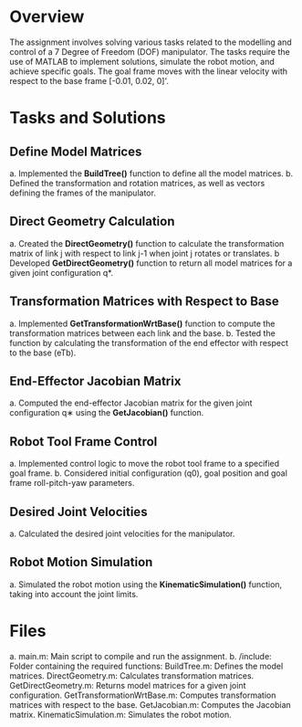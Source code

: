 # Overview
The assignment involves solving various tasks related to the modelling and control of a 7 Degree of Freedom (DOF) manipulator. The tasks require the use of MATLAB to implement solutions, simulate the robot motion, and achieve specific goals. The goal frame moves with the linear velocity with respect to the base frame  [-0.01, 0.02, 0]'. 

# Tasks and Solutions
## Define Model Matrices
  a. Implemented the **BuildTree()** function to define all the model matrices.
  b. Defined the transformation and rotation matrices, as well as vectors defining the frames of the manipulator.
## Direct Geometry Calculation 
  a. Created the **DirectGeometry()** function to calculate the transformation matrix of link j with respect to link j-1 when joint j rotates or translates.
  b Developed **GetDirectGeometry()** function to return all model matrices for a given joint configuration q*. 

## Transformation Matrices with Respect to Base 
  a. Implemented **GetTransformationWrtBase()** function to compute the transformation matrices between each link and the base.
  b. Tested the function by calculating the transformation of the end effector with respect to the base (eTb).

## End-Effector Jacobian Matrix 
  a. Computed the end-effector Jacobian matrix for the given joint configuration q∗ using the **GetJacobian()** function.

## Robot Tool Frame Control
  a. Implemented control logic to move the robot tool frame to a specified goal frame.
  b. Considered initial configuration (q0), goal position and goal frame roll-pitch-yaw parameters. 

## Desired Joint Velocities
  a. Calculated the desired joint velocities for the manipulator.

## Robot Motion Simulation
  a. Simulated the robot motion using the **KinematicSimulation()** function, taking into account the joint limits.


# Files

a. main.m: Main script to compile and run the assignment.
b. /include: Folder containing the required functions:
      BuildTree.m: Defines the model matrices.
      DirectGeometry.m: Calculates transformation matrices.
      GetDirectGeometry.m: Returns model matrices for a given joint configuration.
      GetTransformationWrtBase.m: Computes transformation matrices with respect to the base.
      GetJacobian.m: Computes the Jacobian matrix.
      KinematicSimulation.m: Simulates the robot motion.
